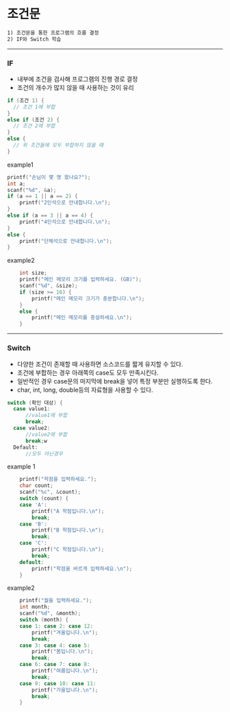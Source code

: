 # 조건문

```txt
1) 조건문을 통한 프로그램의 흐름 결정
2) IF와 Switch 학습
```

---

### IF

* 내부에 조건을 검사해 프로그램의 진행 경로 결정
* 조건의 개수가 많지 않을 때 사용하는 것이 유리

```c
if (조건 1) {
  // 조건 1에 부합
}
else if (조건 2) {
  // 조건 2에 부합
}
else {
  // 위 조건들에 모두 부합하지 않을 때 
}
```

example1

```c
printf("손님이 몇 명 왔나요?");
int a;
scanf("%d", &a);
if (a == 1 || a == 2) {
    printf("2인석으로 안내합니다.\n");
}
else if (a == 3 || a == 4) {
    printf("4인석으로 안내합니다.\n");
}
else {
    printf("단체석으로 안내합니다.\n");
}
```

example2

```c
	int size;
	printf("메인 메모리 크기를 입력하세요. (GB)");
	scanf("%d", &size);
	if (size >= 16) {
		printf("메인 메모리 크기가 충분합니다.\n");
	}
	else {
		printf("메인 메모리를 증설하세요.\n");
	}
```

---

### Switch

* 다양한 조건이 존재할 때 사용하면 소스코드를 짧게 유지할 수 있다.
* 조건에 부합하는 경우 아래쪽의 case도 모두 만족시킨다.
* 일반적인 경우 case문의 마지막에 break을 넣어 특정 부분만 실행하도록 한다.
* char, int, long, double등의 자료형을 사용할 수 있다.

```c
switch (확인 대상) {
  case value1:
	  //value1에 부합
	  break;
  case value2:
	  //value2에 부합
	  break;w
  Default:
	  //모두 아닌경우  
```

example 1
```c
	printf("학점을 입력하세요.");
	char count;
	scanf("%c", &count);
	switch (count) {
	case 'A':
		printf("A 학점입니다.\n");
		break;
	case 'B':
		printf("B 학점입니다.\n");
		break;
	case 'C':
		printf("C 학점입니다.\n");
		break;
	default:
		printf("학점을 바르게 입력하세요.\n");
	}
```

example2
```c
	printf("월을 입력하세요.");
	int month;
	scanf("%d", &month);
	switch (month) {
	case 1: case 2: case 12:
		printf("겨울입니다.\n");
		break;
	case 3: case 4: case 5:
		printf("봄입니다.\n");
		break;
	case 6: case 7: case 8:
		printf("여름입니다.\n");
		break;
	case 9: case 10: case 11:
		printf("가을입니다.\n");
		break;
	}
```
